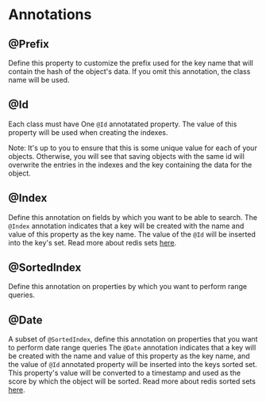 Annotations
===========

## @Prefix
Define this property to customize the prefix used for the key name that will contain the hash of the object's data. If
you omit this annotation, the class name will be used.

## @Id
Each class must have One `@Id` annotatated property. The value of this property will be used when creating the indexes.

Note: It's up to you to ensure that this is some unique value for each of your objects. Otherwise, you will see that
saving objects with the same id will overwrite the entries in the indexes and the key containing the data for the object.

## @Index
Define this annotation on fields by which you want to be able to search.
The `@Index` annotation indicates that a key will be created with the name and value of this property as the key name.
The value of the `@Id` will be inserted into the key's set. Read more about redis sets [here][1].

## @SortedIndex
Define this annotation on properties by which you want to perform range queries.

## @Date
A subset of `@SortedIndex`, define this annotation on properties that you want to perform date range queries
The `@Date` annotation indicates that a key will be created with the name and value of this property as the key name, 
and the value of `@Id` annotated property will be inserted into the keys sorted set. This property's value will be
converted to a timestamp and used as the score by which the object will be sorted. Read more about redis sorted sets
[here][2].

[1]: http://redis.io/topics/data-types#sets
[2]: http://redis.io/topics/data-types#sorted-sets
